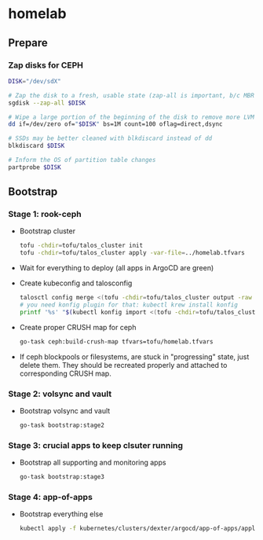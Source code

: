 # homelab

## Prepare

### Zap disks for CEPH

```bash
DISK="/dev/sdX"

# Zap the disk to a fresh, usable state (zap-all is important, b/c MBR has to be clean)
sgdisk --zap-all $DISK

# Wipe a large portion of the beginning of the disk to remove more LVM metadata that may be present
dd if=/dev/zero of="$DISK" bs=1M count=100 oflag=direct,dsync

# SSDs may be better cleaned with blkdiscard instead of dd
blkdiscard $DISK

# Inform the OS of partition table changes
partprobe $DISK
```

## Bootstrap

### Stage 1: rook-ceph

- Bootstrap cluster

    ```bash
    tofu -chdir=tofu/talos_cluster init
    tofu -chdir=tofu/talos_cluster apply -var-file=../homelab.tfvars
    ```

- Wait for everything to deploy (all apps in ArgoCD are green)
- Create kubeconfig and talosconfig

    ```bash
    talosctl config merge <(tofu -chdir=tofu/talos_cluster output -raw talosconfig)
    # you need konfig plugin for that: kubectl krew install konfig
    printf '%s' "$(kubectl konfig import <(tofu -chdir=tofu/talos_cluster output -raw kubeconfig))" > "${KUBECONFIG}"
    ```

- Create proper CRUSH map for ceph

    ```bash
    go-task ceph:build-crush-map tfvars=tofu/homelab.tfvars
    ```

- If ceph blockpools or filesystems, are stuck in "progressing" state, just delete them. They should be recreated
  properly and attached to corresponding CRUSH map.

### Stage 2: volsync and vault

- Bootstrap volsync and vault

    ```bash
    go-task bootstrap:stage2
    ```

### Stage 3: crucial apps to keep clsuter running

- Bootstrap all supporting and monitoring apps

    ```bash
    go-task bootstrap:stage3
    ```

### Stage 4: app-of-apps

- Bootstrap everything else

    ```bash
    kubectl apply -f kubernetes/clusters/dexter/argocd/app-of-apps/application.yaml
    ```
